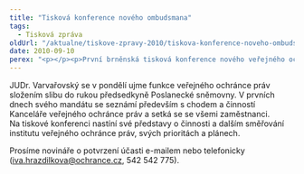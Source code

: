 ```yaml
---
title: "Tisková konference nového ombudsmana"
tags:
  - Tisková zpráva
oldUrl: "/aktualne/tiskove-zpravy-2010/tiskova-konference-noveho-ombudsmana"
date: 2010-09-10
perex: "<p></p><p>První brněnská tisková konference nového veřejného ochránce práv JUDr. Pavla Varvařovského se uskuteční ve středu 15. září v 9:00 hod v tiskovém středisku Kanceláře veřejného ochránce práv na Údolní 39 v Brně.</p>"
---
```


<!-- imported from the old website -->

<p>JUDr. Varvařovský se v pondělí ujme funkce veřejného ochránce práv složením slibu do rukou předsedkyně Poslanecké sněmovny. V prvních dnech svého mandátu se seznámí především s chodem a činností Kanceláře veřejného ochránce práv a setká se se všemi zaměstnanci. Na tiskové konferenci nastíní své představy o činnosti a dalším směřování institutu veřejného ochránce práv, svých prioritách a plánech. </p><p>Prosíme novináře o potvrzení účasti e-mailem nebo telefonicky (<a href="mailto:iva.hrazdilkova@ochrance.cz">iva.hrazdilkova@ochrance.cz</a>, 542 542 775).</p>

